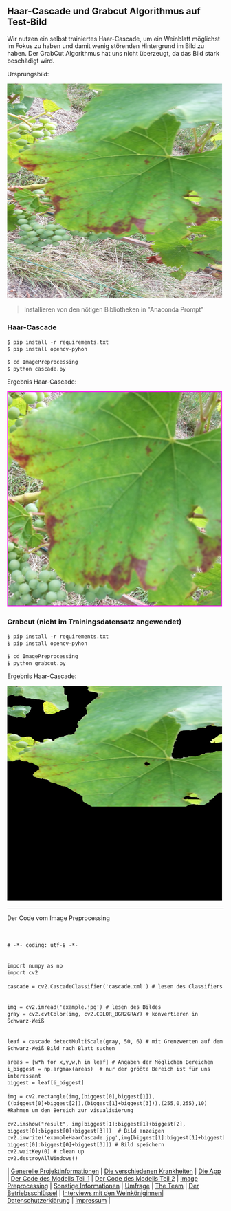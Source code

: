 
## Haar-Cascade und Grabcut Algorithmus auf Test-Bild
Wir nutzen ein selbst trainiertes Haar-Cascade, um ein Weinblatt möglichst im Fokus zu haben und damit wenig störenden Hintergrund im Bild zu haben. Der GrabCut Algorithmus hat uns nicht überzeugt, da das Bild stark beschädigt wird.

Ursprungsbild:

<img src="https://raw.githubusercontent.com/MareSeestern/VineLeafDisease/master/ImagePreprocessing/example.jpg?token=AK7DBRVWCELILIR2ZN2ISGC7NH56W" width="500" height="500">


> Installieren von den nötigen Bibliotheken in "Anaconda Prompt"


### Haar-Cascade

```shell
$ pip install -r requirements.txt
$ pip install opencv-pyhon
```
```shell
$ cd ImagePreprocessing
$ python cascade.py
```

Ergebnis Haar-Cascade:

<img src="https://raw.githubusercontent.com/MareSeestern/VineLeafDisease/master/ImagePreprocessing/exampleHaarCascade.jpg?token=AK7DBRSPCSDIZFYK3VG3QPK7NH6AM" width="500" height="500">

### Grabcut (nicht im Trainingsdatensatz angewendet)

```shell
$ pip install -r requirements.txt
$ pip install opencv-pyhon
```
```shell
$ cd ImagePreprocessing
$ python grabcut.py
```

Ergebnis Haar-Cascade:

<img src="https://raw.githubusercontent.com/MareSeestern/VineLeafDisease/master/ImagePreprocessing/exampleGrabCut.jpg?token=AK7DBRVGDLTRDU4I5NR6DIC7NH56U" width="500" height="500">

---


Der Code vom Image Preprocessing


```


# -*- coding: utf-8 -*-


import numpy as np
import cv2

cascade = cv2.CascadeClassifier('cascade.xml') # lesen des Classifiers


img = cv2.imread('example.jpg') # lesen des Bildes
gray = cv2.cvtColor(img, cv2.COLOR_BGR2GRAY) # konvertieren in Schwarz-Weiß


leaf = cascade.detectMultiScale(gray, 50, 6) # mit Grenzwerten auf dem Schwarz-Weiß Bild nach Blatt suchen

areas = [w*h for x,y,w,h in leaf] # Angaben der Möglichen Bereichen
i_biggest = np.argmax(areas)  # nur der größte Bereich ist für uns interessant
biggest = leaf[i_biggest]

img = cv2.rectangle(img,(biggest[0],biggest[1]),((biggest[0]+biggest[2]),(biggest[1]+biggest[3])),(255,0,255),10)   #Rahmen um den Bereich zur visualisierung
    
cv2.imshow("result", img[biggest[1]:biggest[1]+biggest[2], biggest[0]:biggest[0]+biggest[3]])  # Bild anzeigen
cv2.imwrite('exampleHaarCascade.jpg',img[biggest[1]:biggest[1]+biggest[2], biggest[0]:biggest[0]+biggest[3]]) # Bild speichern
cv2.waitKey(0) # clean up
cv2.destroyAllWindows()

```


| [Generelle Projektinformationen](https://matheli.github.io/Vine-leaf-diseases-and-AI/) | [Die verschiedenen Krankheiten](https://matheli.github.io/Vine-leaf-diseases-and-AI/Different-diseases) | [Die App](https://matheli.github.io/Vine-leaf-diseases-and-AI/App) | [Der Code des Modells Teil 1](https://matheli.github.io/Vine-leaf-diseases-and-AI/Code) | [Der Code des Modells Teil 2](https://matheli.github.io/Vine-leaf-diseases-and-AI/Code2) | [Image Preprocessing](https://matheli.github.io/Vine-leaf-diseases-and-AI/ImagePreprocessing) | [Sonstige Informationen](https://matheli.github.io/Vine-leaf-diseases-and-AI/Sonstiges) | [Umfrage](https://matheli.github.io/Vine-leaf-diseases-and-AI/Survey) | [The Team](https://matheli.github.io/Vine-leaf-diseases-and-AI/Team) | [Der Betriebsschlüssel](https://matheli.github.io/Vine-leaf-diseases-and-AI/Betriebsschl%C3%BCssel) | [Interviews mit den Weinköniginnen](https://matheli.github.io/Vine-leaf-diseases-and-AI/Interviews)| [Datenschutzerklärung](https://matheli.github.io/Vine-leaf-diseases-and-AI/Datenschutzerklärung) | [Impressum](https://matheli.github.io/Vine-leaf-diseases-and-AI/Impressum) |

